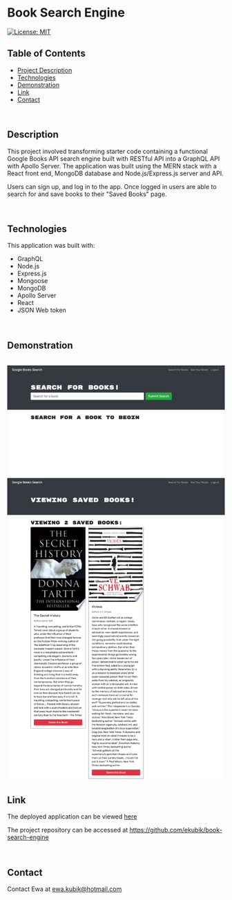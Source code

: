 # Book Search Engine


[![License: MIT](https://img.shields.io/badge/License-MIT-yellow.svg)](https://opensource.org/licenses/MIT)


## Table of Contents

- <a href="#description">Project Description</a>
- <a href="#technologies">Technologies</a>
- <a href="#demonstration">Demonstration </a>
- <a href="#link">Link </a>
- <a href="#contact">Contact</a>

<br>

## Description

This project involved transforming starter code containing a functional Google Books API search engine built with RESTful API into a GraphQL API with Apollo Server. The application was built using the MERN stack with a React front end, MongoDB database and Node.js/Express.js server and API.

Users can sign up, and log in to the app. Once logged in users are able to search for and save books to their "Saved Books" page.

<br>

## Technologies

This application was built with:

* GraphQL
* Node.js
* Express.js
* Mongoose
* MongoDB
* Apollo Server
* React
* JSON Web token


<br>


## Demonstration

<br>

<img  src="assets/home.png">

<br>
<img src="assets/savedbooks.png" />

<br>

## Link

The deployed application can be viewed <a href="https://young-tor-43595.herokuapp.com"> here </a>

The project repository can be accessed at <a href="https://github.com/ekubik/book-search-engine">https://github.com/ekubik/book-search-engine</a>

<br>

## Contact

Contact Ewa at <a href="mailto:ewa.kubik@hotmail.com"> ewa.kubik@hotmail.com </a>